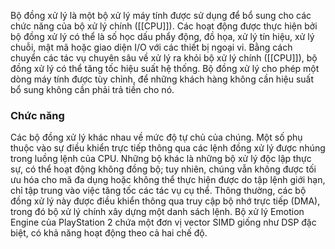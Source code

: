 Bộ đồng xử lý là một bộ xử lý máy tính được sử dụng để bổ sung cho các chức năng của bộ xử lý chính ([[CPU]]). Các hoạt động được thực hiện bởi bộ đồng xử lý có thể là số học dấu phẩy động, đồ họa, xử lý tín hiệu, xử lý chuỗi, mật mã hoặc giao diện I/O với các thiết bị ngoại vi. Bằng cách chuyển các tác vụ chuyên sâu về xử lý ra khỏi bộ xử lý chính ([[CPU]]), bộ đồng xử lý có thể tăng tốc hiệu suất hệ thống. Bộ đồng xử lý cho phép một dòng máy tính được tùy chỉnh, để những khách hàng không cần hiệu suất bổ sung không cần phải trả tiền cho nó.

### Chức năng

Các bộ đồng xử lý khác nhau về mức độ tự chủ của chúng. Một số phụ thuộc vào sự điều khiển trực tiếp thông qua các lệnh đồng xử lý được nhúng trong luồng lệnh của CPU. Những bộ khác là những bộ xử lý độc lập thực sự, có thể hoạt động không đồng bộ; tuy nhiên, chúng vẫn không được tối ưu hóa cho mã đa dụng hoặc không thể thực hiện được do tập lệnh giới hạn, chỉ tập trung vào việc tăng tốc các tác vụ cụ thể. Thông thường, các bộ đồng xử lý này được điều khiển thông qua truy cập bộ nhớ trực tiếp (DMA), trong đó bộ xử lý chính  xây dựng một danh sách lệnh. Bộ xử lý Emotion Engine của PlayStation 2 chứa một đơn vị vector SIMD giống như DSP đặc biệt, có khả năng hoạt động theo cả hai chế độ.